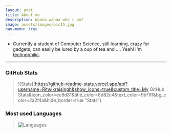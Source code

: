 ```yaml
---
layout: post
title: About me
description: Wanna wanna who i am?
image: assets/images/pic15.jpg
nav-menu: true
---
```


- Currently a student of Computer Science, still learning, crazy for gadgets, can easily be lured by a cup of tea and .... Yeah! I'm [technophilic](# "According to Wikipedia, Technophilic is a personality, having strong enthusiasm for technology, especially new technologies such as; personal computers, the Internet, mobile phones, etc..").

---
### GitHub Stats
>![Stats](https://github-readme-stats.vercel.app/api?username=Ritwikrajsingh&show_icons=true&custom_title=My GitHub Stats&icon_color=ec8d81&title_color=8d82c4&text_color=9bf1ff&bg_color=2a2f4a&hide_border=true "Stats")


### Most used Languages
>![Languages](https://github-readme-stats.vercel.app/api/top-langs/?username=Ritwikrajsingh&langs_count=6&icon_color=ec8d81&title_color=8d82c4&text_color=9bf1ff&bg_color=2a2f4a&hide_border=true&layout=compact&hide=scss "Languages Stats!")
